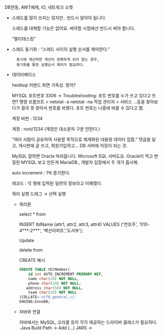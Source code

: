 
DB연동, AWT예제, IO, 네트워크 소켓



- 스레드를 많이 쓰지는 않지만.. 반드시 알아야 됩니다.
    
    스레드를 대체할 기능은 없어요.
    써야할 시점에선 반드시 써야 합니다.
    
    “멀티태스킹”
    
- 스레드 동기화 : ”스레드 사이의 실행 순서를 제어한다.”
        
        동시에 계산하면 계산이 정확하게 되지 않는 경우, 
        동기화를 통한 실행순서 제어가 필요하다.
    
- 데이터베이스
    
    heidisql 커맨드 화면 가독성. 맞어?
    
    MYSQL 포트번호 3306
     → Troubleshooting: 포트 번호를 누가 쓰고 있다고 뜨면?
    명령 프롬프트 > 
    netstat -a 
    netstat -na
    작업 관리자 > 서비스 
    ...등을 찾아보다가 결국 못 찾아서 번호를 바꿨다.
    포트 번호는 나중에 바꿀 수 있다고 함.
    
    계정 비번 : 1234
    
    계정 : root/1234
    (계정은 대소문자 구분 안한다.)
    
    “여러 사람이 공유하여 사용할 목적으로 체계화된 대용량 데이터 집합.”
    댓글을 달고, 게시판에 글 쓰고, 회원가입하고...
    DB 서버에 저장이 되는 것.
    
    MySQL 잘하면 Oracle 따라옵니다. Microsoft SQL 서버도요.
    Oracle이 먹고 변질된 MYSQL 보고 만든게 MariaDB., 개발자 입장에서 두 개가 흡사해.
    
    auto increment : 1씩 증가한다.
    
    레코드 : 각 행에 입력된 일련의 정보라고 이해했다.
    
    쿼리 실행 드래그 → 선택 실행
    
    - 쿼리문
        
        
        select * from
        
        INSERT tblName (attr1, attr2, attr3, attr4)
        VALUES ('연호주', '010-4***-2***', '벽산아파트','도서부');
        
        Update
        
        delete from
        
        CREATE 예시
        
        ```sql
        CREATE TABLE tblMember(
         	id int AUTO_INCREMENT PRIMARY KEY,
         	name char(20) NOT NULL,
         	phone char(20) NOT NULL,
           address char(50) NOT NULL,
         	team char(20) NOT NULL   
        )COLLATE='utf8_general_ci'
        ENGINE=InnoDB;
        ```
        
    
    - 자바와 연결
        
        자바에서는 MySQL, 오라클 등이 각각 제공하는 드라이버 클래스가 필요하다.
        .Java Build Path  → Add (...) JARS → 
        
    
